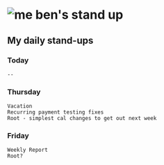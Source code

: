 # ![me](https://avatars2.githubusercontent.com/u/5232044?s=50&v=4) ben's stand up

## My daily stand-ups

### Today

    --
    
### Thursday

    Vacation
    Recurring payment testing fixes
    Root - simplest cal changes to get out next week
    
### Friday

    Weekly Report
    Root?
